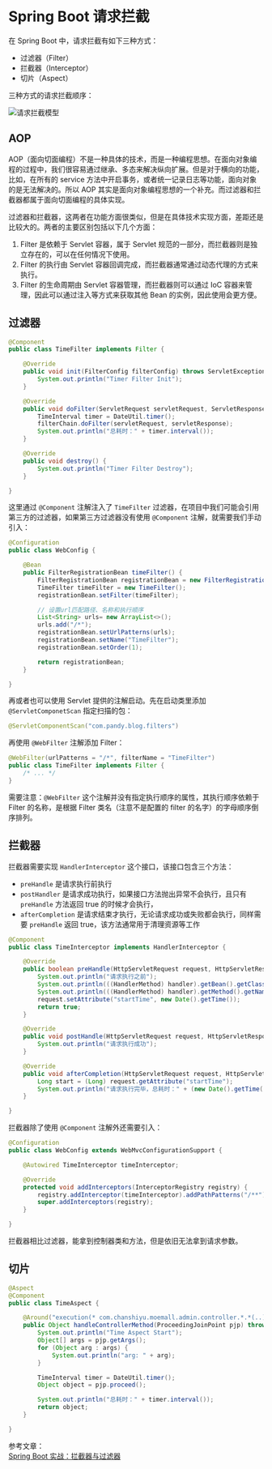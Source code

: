 # Spring Boot 请求拦截

在 Spring Boot 中，请求拦截有如下三种方式：

- 过滤器（Filter）
- 拦截器（Interceptor）
- 切片（Aspect）

三种方式的请求拦截顺序：

![请求拦截模型](https://cdn.jsdelivr.net/gh/chanshiyucx/poi/2019/%E8%AF%B7%E6%B1%82%E6%8B%A6%E6%88%AA%E6%A8%A1%E5%9E%8B.png)

## AOP

AOP（面向切面编程）不是一种具体的技术，而是一种编程思想。在面向对象编程的过程中，我们很容易通过继承、多态来解决纵向扩展。但是对于横向的功能，比如，在所有的 service 方法中开启事务，或者统一记录日志等功能，面向对象的是无法解决的。所以 AOP 其实是面向对象编程思想的一个补充。而过滤器和拦截器都属于面向切面编程的具体实现。

过滤器和拦截器，这两者在功能方面很类似，但是在具体技术实现方面，差距还是比较大的。两者的主要区别包括以下几个方面：

1. Filter 是依赖于 Servlet 容器，属于 Servlet 规范的一部分，而拦截器则是独立存在的，可以在任何情况下使用。
2. Filter 的执行由 Servlet 容器回调完成，而拦截器通常通过动态代理的方式来执行。
3. Filter 的生命周期由 Servlet 容器管理，而拦截器则可以通过 IoC 容器来管理，因此可以通过注入等方式来获取其他 Bean 的实例，因此使用会更方便。

## 过滤器

```java
@Component
public class TimeFilter implements Filter {

    @Override
    public void init(FilterConfig filterConfig) throws ServletException {
        System.out.println("Timer Filter Init");
    }

    @Override
    public void doFilter(ServletRequest servletRequest, ServletResponse servletResponse, FilterChain filterChain) throws IOException, ServletException {
        TimeInterval timer = DateUtil.timer();
        filterChain.doFilter(servletRequest, servletResponse);
        System.out.println("总耗时：" + timer.interval());
    }

    @Override
    public void destroy() {
        System.out.println("Timer Filter Destroy");
    }

}
```

这里通过 `@Component` 注解注入了 `TimeFilter` 过滤器，在项目中我们可能会引用第三方的过滤器，如果第三方过滤器没有使用 `@Component` 注解，就需要我们手动引入：

```java
@Configuration
public class WebConfig {

    @Bean
    public FilterRegistrationBean timeFilter() {
        FilterRegistrationBean registrationBean = new FilterRegistrationBean();
        TimeFilter timeFilter = new TimeFilter();
        registrationBean.setFilter(timeFilter);

        // 设置url匹配路径、名称和执行顺序
        List<String> urls= new ArrayList<>();
        urls.add("/*");
        registrationBean.setUrlPatterns(urls);
        registrationBean.setName("TimeFilter");
        registrationBean.setOrder(1);

        return registrationBean;
    }

}
```

再或者也可以使用 Servlet 提供的注解启动。先在启动类里添加 `@ServletComponetScan` 指定扫描的包：

```java
@ServletComponentScan("com.pandy.blog.filters")
```

再使用 `@WebFilter` 注解添加 Filter：

```java
@WebFilter(urlPatterns = "/*", filterName = "TimeFilter")
public class TimeFilter implements Filter {
    /* ... */
}
```

需要注意：`@WebFilter` 这个注解并没有指定执行顺序的属性，其执行顺序依赖于 Filter 的名称，是根据 Filter 类名（注意不是配置的 filter 的名字）的字母顺序倒序排列。

## 拦截器

拦截器需要实现 `HandlerInterceptor` 这个接口，该接口包含三个方法：

- `preHandle` 是请求执行前执行
- `postHandler` 是请求成功执行，如果接口方法抛出异常不会执行，且只有 `preHandle` 方法返回 true 的时候才会执行，
- `afterCompletion` 是请求结束才执行，无论请求成功或失败都会执行，同样需要 `preHandle` 返回 true，该方法通常用于清理资源等工作

```java
@Component
public class TimeInterceptor implements HandlerInterceptor {

    @Override
    public boolean preHandle(HttpServletRequest request, HttpServletResponse response, Object handler) throws Exception {
        System.out.println("请求执行之前");
        System.out.println(((HandlerMethod) handler).getBean().getClass().getName()); // com.chanshiyu.moemall.admin.controller.TestController
        System.out.println(((HandlerMethod) handler).getMethod().getName()); // test
        request.setAttribute("startTime", new Date().getTime());
        return true;
    }

    @Override
    public void postHandle(HttpServletRequest request, HttpServletResponse response, Object handler, ModelAndView modelAndView) throws Exception {
        System.out.println("请求执行成功");
    }

    @Override
    public void afterCompletion(HttpServletRequest request, HttpServletResponse response, Object handler, Exception ex) throws Exception {
        Long start = (Long) request.getAttribute("startTime");
        System.out.println("请求执行完毕，总耗时：" + (new Date().getTime() - start));
    }

}
```

拦截器除了使用 `@Component` 注解外还需要引入：

```java
@Configuration
public class WebConfig extends WebMvcConfigurationSupport {

    @Autowired TimeInterceptor timeInterceptor;

    @Override
    protected void addInterceptors(InterceptorRegistry registry) {
        registry.addInterceptor(timeInterceptor).addPathPatterns("/**");
        super.addInterceptors(registry);
    }

}
```

拦截器相比过滤器，能拿到控制器类和方法，但是依旧无法拿到请求参数。

## 切片

```java
@Aspect
@Component
public class TimeAspect {

    @Around("execution(* com.chanshiyu.moemall.admin.controller.*.*(..))")
    public Object handleControllerMethod(ProceedingJoinPoint pjp) throws Throwable {
        System.out.println("Time Aspect Start");
        Object[] args = pjp.getArgs();
        for (Object arg : args) {
            System.out.println("arg: " + arg);
        }

        TimeInterval timer = DateUtil.timer();
        Object object = pjp.proceed();

        System.out.println("总耗时：" + timer.interval());
        return object;
    }

}
```

参考文章：  
[Spring Boot 实战：拦截器与过滤器](https://www.cnblogs.com/paddix/p/8365558.html)
